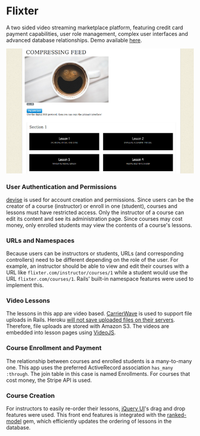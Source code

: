# Flixter

A two sided video streaming marketplace platform, featuring credit card payment capabilities, user role management, complex user interfaces and advanced database relationships. Demo available [here](https://flixter-miljinx.herokuapp.com/).

![course page](screenshots/screenshot1.png "course page")

### User Authentication and Permissions

[devise](https://github.com/plataformatec/devise) is used for account creation and permissions. Since users can be the creator of a course (instructor) or enroll in one (student), courses and lessons must have restricted access. Only the instructor of a course can edit its content and see its administration page. Since courses may cost money, only enrolled students may view the contents of a course's lessons.

### URLs and Namespaces

Because users can be instructors or students, URLs (and corresponding controllers) need to be different depending on the role of the user. For example, an instructor should be able to view and edit their courses with a URL like `flixter.com/instructor/courses/1` while a student would use the URL `flixter.com/courses/1`. Rails' built-in namespace features were used to implement this.

### Video Lessons

The lessons in this app are video based. [CarrierWave](https://github.com/carrierwaveuploader/carrierwave) is used to support file uploads in Rails. Heroku [will not save uploaded files on their servers](https://devcenter.heroku.com/articles/dynos#ephemeral-filesystem). Therefore, file uploads are stored with Amazon S3. The videos are embedded into lesson pages using [VideoJS](http://videojs.com/).

### Course Enrollment and Payment

The relationship between courses and enrolled students is a many-to-many one. This app uses the preferred ActiveRecord association `has_many :through`. The join table in this case is named Enrollments. For courses that cost money, the Stripe API is used.

### Course Creation

For instructors to easily re-order their lessons, [jQuery UI](https://jqueryui.com/)'s drag and drop features were used. This front end features is integrated with the [ranked-model](https://github.com/mixonic/ranked-model) gem, which efficiently updates the ordering of lessons in the database.
